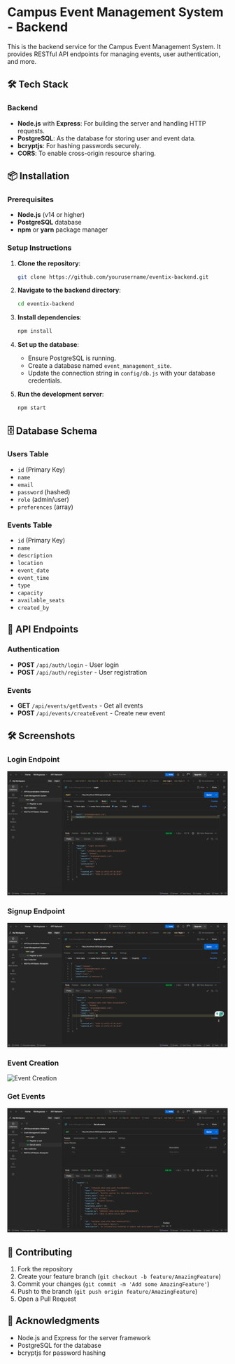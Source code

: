 # Campus Event Management System - Backend

This is the backend service for the Campus Event Management System. It provides RESTful API endpoints for managing events, user authentication, and more.

## 🛠 Tech Stack

### Backend
- **Node.js** with **Express**: For building the server and handling HTTP requests.
- **PostgreSQL**: As the database for storing user and event data.
- **bcryptjs**: For hashing passwords securely.
- **CORS**: To enable cross-origin resource sharing.

## 📦 Installation

### Prerequisites
- **Node.js** (v14 or higher)
- **PostgreSQL** database
- **npm** or **yarn** package manager

### Setup Instructions

1. **Clone the repository**:
   ```bash
   git clone https://github.com/yourusername/eventix-backend.git
   ```

2. **Navigate to the backend directory**:
   ```bash
   cd eventix-backend
   ```

3. **Install dependencies**:
   ```bash
   npm install
   ```

4. **Set up the database**:
   - Ensure PostgreSQL is running.
   - Create a database named `event_management_site`.
   - Update the connection string in `config/db.js` with your database credentials.

5. **Run the development server**:
   ```bash
   npm start
   ```

## 🗄️ Database Schema

### Users Table
- `id` (Primary Key)
- `name`
- `email`
- `password` (hashed)
- `role` (admin/user)
- `preferences` (array)

### Events Table
- `id` (Primary Key)
- `name`
- `description`
- `location`
- `event_date`
- `event_time`
- `type`
- `capacity`
- `available_seats`
- `created_by`


## 🔐 API Endpoints

### Authentication
- **POST** `/api/auth/login` - User login
- **POST** `/api/auth/register` - User registration

### Events
- **GET** `/api/events/getEvents` - Get all events
- **POST** `/api/events/createEvent` - Create new event


## 🛠 Screenshots

### Login Endpoint
![Login Endpoint](./Endpoint/LoginUser.png)

### Signup Endpoint
![Signup Endpoint](./Endpoint/RegisterUser.png)

### Event Creation
![Event Creation](./Endpoint/CreateEvent.png)


### Get Events
![Get Events Data](./Endpoint/GetAllEvents.png)




## 👥 Contributing

1. Fork the repository
2. Create your feature branch (`git checkout -b feature/AmazingFeature`)
3. Commit your changes (`git commit -m 'Add some AmazingFeature'`)
4. Push to the branch (`git push origin feature/AmazingFeature`)
5. Open a Pull Request

## 🙏 Acknowledgments

- Node.js and Express for the server framework
- PostgreSQL for the database
- bcryptjs for password hashing